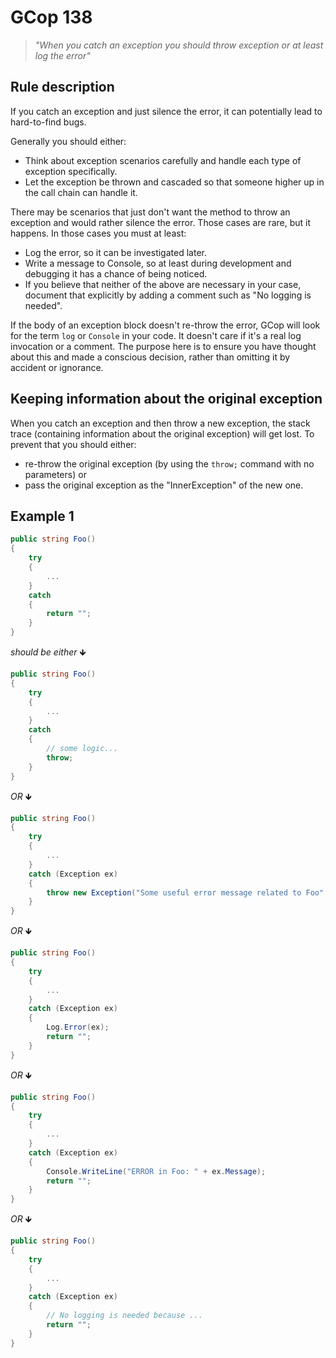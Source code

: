 ﻿# GCop 138

> *"When you catch an exception you should throw exception or at least log the error"*

## Rule description

If you catch an exception and just silence the error, it can potentially lead to hard-to-find bugs.

Generally you should either:
- Think about exception scenarios carefully and handle each type of exception specifically.
- Let the exception be thrown and cascaded so that someone higher up in the call chain can handle it.

There may be scenarios that just don't want the method to throw an exception and would rather silence the error. Those cases are rare, but it happens. In those cases you must at least:

- Log the error, so it can be investigated later.
- Write a message to Console, so at least during development and debugging it has a chance of being noticed.
- If you believe that neither of the above are necessary in your case, document that explicitly by adding a comment such as "No logging is needed".

If the body of an exception block doesn't re-throw the error, GCop will look for the term `log` or `Console` in your code. It doesn't care if it's a real log invocation or a comment. The purpose here is to ensure you have thought about this and made a conscious decision, rather than omitting it by accident or ignorance.


## Keeping information about the original exception
When you catch an exception and then throw a new exception, the stack trace (containing information about the original exception) will get lost. To prevent that you should either: 
- re-throw the original exception (by using the `throw;` command with no parameters) or
- pass the original exception as the "InnerException" of the new one.

## Example 1

```csharp
public string Foo()
{
    try
    {
        ...
    }
    catch
    {
        return "";
    }
}
```

*should be either* 🡻

```csharp
public string Foo()
{
    try
    {
        ...
    }
    catch
    {
        // some logic...
        throw;
    }
}
```

*OR* 🡻

```csharp
public string Foo()
{
    try
    {
        ...
    }
    catch (Exception ex)
    {
        throw new Exception("Some useful error message related to Foo", ex);
    }
}
```

*OR* 🡻

```csharp
public string Foo()
{
    try
    {
        ...
    }
    catch (Exception ex)
    {
        Log.Error(ex);
        return "";
    }
}
```

*OR* 🡻

```csharp
public string Foo()
{
    try
    {
        ...
    }
    catch (Exception ex)
    {
        Console.WriteLine("ERROR in Foo: " + ex.Message);
        return "";
    }
}
```

*OR* 🡻

```csharp
public string Foo()
{
    try
    {
        ...
    }
    catch (Exception ex)
    {
        // No logging is needed because ...
        return "";
    }
}
```